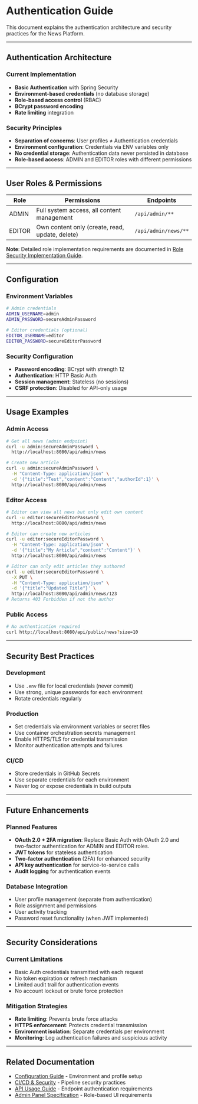# Authentication Guide

This document explains the authentication architecture and security practices for the News Platform.

---

## Authentication Architecture

### Current Implementation
- **Basic Authentication** with Spring Security
- **Environment-based credentials** (no database storage)
- **Role-based access control** (RBAC)
- **BCrypt password encoding**
- **Rate limiting** integration

### Security Principles
- **Separation of concerns**: User profiles ≠ Authentication credentials
- **Environment configuration**: Credentials via ENV variables only
- **No credential storage**: Authentication data never persisted in database
- **Role-based access**: ADMIN and EDITOR roles with different permissions

---

## User Roles & Permissions

| Role    | Permissions                                    | Endpoints                    |
|---------|------------------------------------------------|------------------------------|
| ADMIN   | Full system access, all content management    | `/api/admin/**`             |
| EDITOR  | Own content only (create, read, update, delete) | `/api/admin/news/**`        |

**Note**: Detailed role implementation requirements are documented in [Role Security Implementation Guide](ROLE_SECURITY_IMPLEMENTATION.md).

---

## Configuration

### Environment Variables
```bash
# Admin credentials
ADMIN_USERNAME=admin
ADMIN_PASSWORD=secureAdminPassword

# Editor credentials (optional)
EDITOR_USERNAME=editor
EDITOR_PASSWORD=secureEditorPassword
```

### Security Configuration
- **Password encoding**: BCrypt with strength 12
- **Authentication**: HTTP Basic Auth
- **Session management**: Stateless (no sessions)
- **CSRF protection**: Disabled for API-only usage

---

## Usage Examples

### Admin Access
```bash
# Get all news (admin endpoint)
curl -u admin:secureAdminPassword \
  http://localhost:8080/api/admin/news

# Create new article
curl -u admin:secureAdminPassword \
  -H "Content-Type: application/json" \
  -d '{"title":"Test","content":"Content","authorId":1}' \
  http://localhost:8080/api/admin/news
```

### Editor Access
```bash
# Editor can view all news but only edit own content
curl -u editor:secureEditorPassword \
  http://localhost:8080/api/admin/news

# Editor can create new articles
curl -u editor:secureEditorPassword \
  -H "Content-Type: application/json" \
  -d '{"title":"My Article","content":"Content"}' \
  http://localhost:8080/api/admin/news

# Editor can only edit articles they authored
curl -u editor:secureEditorPassword \
  -X PUT \
  -H "Content-Type: application/json" \
  -d '{"title":"Updated Title"}' \
  http://localhost:8080/api/admin/news/123
# Returns 403 Forbidden if not the author
```

### Public Access
```bash
# No authentication required
curl http://localhost:8080/api/public/news?size=10
```

---

## Security Best Practices

### Development
- Use `.env` file for local credentials (never commit)
- Use strong, unique passwords for each environment
- Rotate credentials regularly

### Production
- Set credentials via environment variables or secret files
- Use container orchestration secrets management
- Enable HTTPS/TLS for credential transmission
- Monitor authentication attempts and failures

### CI/CD
- Store credentials in GitHub Secrets
- Use separate credentials for each environment
- Never log or expose credentials in build outputs

---

## Future Enhancements

### Planned Features
- **OAuth 2.0 + 2FA migration**: Replace Basic Auth with OAuth 2.0 and two-factor authentication for ADMIN and EDITOR roles.
- **JWT tokens** for stateless authentication
- **Two-factor authentication** (2FA) for enhanced security
- **API key authentication** for service-to-service calls
- **Audit logging** for authentication events

### Database Integration
- User profile management (separate from authentication)
- Role assignment and permissions
- User activity tracking
- Password reset functionality (when JWT implemented)

---

## Security Considerations

### Current Limitations
- Basic Auth credentials transmitted with each request
- No token expiration or refresh mechanism
- Limited audit trail for authentication events
- No account lockout or brute force protection

### Mitigation Strategies
- **Rate limiting**: Prevents brute force attacks
- **HTTPS enforcement**: Protects credential transmission
- **Environment isolation**: Separate credentials per environment
- **Monitoring**: Log authentication failures and suspicious activity

---

## Related Documentation

- [Configuration Guide](CONFIG_GUIDE.md) - Environment and profile setup
- [CI/CD & Security](CI_CD_SECURITY.md) - Pipeline security practices
- [API Usage Guide](API_USAGE.md) - Endpoint authentication requirements
- [Admin Panel Specification](ADMIN_PANEL_SPEC.md) - Role-based UI requirements
